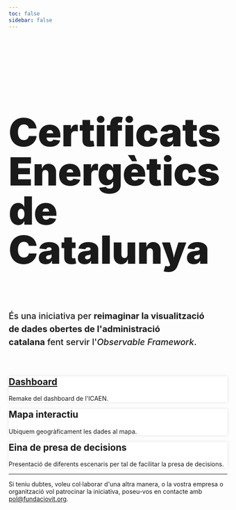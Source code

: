 ```yaml
---
toc: false
sidebar: false
---
```


<style>

.hero {
  display: flex;
  flex-direction: column;
  font-family: var(--sans-serif);
  margin: 4rem 0 4rem;
  text-wrap: balance;
}

.hero h1 {
  max-width: 36rem;
  padding-bottom: 2rem;
  font-size: 14vw;
  font-weight: 900;
  line-height: 1;
  background-clip: text;
}

.hero h2 {
  margin: 0;
  max-width: 100%;
  font-size: 20px;
  font-style: initial;
  font-weight: 500;
  line-height: 1.5;
  color: var(--theme-foreground-muted);
}

.card {
  background-color:white;
  border: none;
  box-shadow: 0 0 .5rem rgba(0,0,0,0.1);
}

.card h2 {
  margin-top: 1rem;
  font-weight: bold;
}

iframe {
  width: 100%;
  border:none;
  -ms-zoom: 0.85;
  -moz-transform: scale(0.85);
  -moz-transform-origin: 0 0;
  -o-transform: scale(0.85);
  -o-transform-origin: 0 0;
  -webkit-transform: scale(0.85);
  -webkit-transform-origin: 0 0;
  height: 36rem;
  border-radius: 1rem;
  box-shadow: 0 0 1rem rgba(0,0,0,0.15);
  pointer-events:none;
}

#observablehq-footer {
  display:none;
}

.endnote {
  font-family: var(--sans-serif);
  color: var(--theme-foreground-muted);
}

@media (min-width: 640px) {
  .hero h1 {
    font-size: 90px;
  }
}

</style>

<div class="hero">
  <h1>Certificats Energètics de Catalunya</h1>
  <h2>És una iniciativa per <b>reimaginar la visualització de dades obertes de l'administració catalana</b> fent servir l'<em>Observable Framework</em>.</h2>
</div>

<div class="grid grid-cols-3">
  <div class="card">
    <h2><a href="/observatori.html" >Dashboard</a></h2>
    <p>Remake del dashboard de l'ICAEN.</p>
  </div>
  <div class="card">
    <h2>Mapa interactiu</h2>
    <p>Ubiquem geogràficament les dades al mapa.</p>
  </div>
  <div class="card">
    <h2>Eina de presa de decisions</h2>
    <p>Presentació de diferents escenaris per tal de facilitar la presa de decisions.</p>
  </div>
</div>

--- 
<p class="endnote">Si teniu dubtes, voleu col·laborar d'una altra manera, o la vostra empresa o organització vol patrocinar la iniciativa, poseu-vos en contacte amb <a href="mailto:pol@fundaciovit.org">pol@fundaciovit.org</a>.</p>